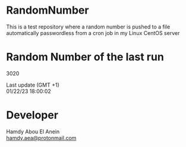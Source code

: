 # RandomNumber    
This is a test repository where a random number is pushed to a file automatically passwordless from a cron job in my Linux CentOS server    
# Random Number of the last run   
3020
      
Last update (GMT +1)    
01/22/23 18:00:02
# Developer    
Hamdy Abou El Anein   
hamdy.aea@protonmail.com
